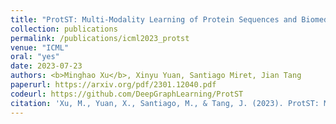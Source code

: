 ```yaml
---
title: "ProtST: Multi-Modality Learning of Protein Sequences and Biomedical Texts"
collection: publications
permalink: /publications/icml2023_protst
venue: "ICML"
oral: "yes"
date: 2023-07-23
authors: <b>Minghao Xu</b>, Xinyu Yuan, Santiago Miret, Jian Tang
paperurl: https://arxiv.org/pdf/2301.12040.pdf
codeurl: https://github.com/DeepGraphLearning/ProtST
citation: 'Xu, M., Yuan, X., Santiago, M., & Tang, J. (2023). ProtST: Multi-Modality Learning of Protein Sequences and Biomedical Texts. In International Conference on Machine Learning.'
---
```

